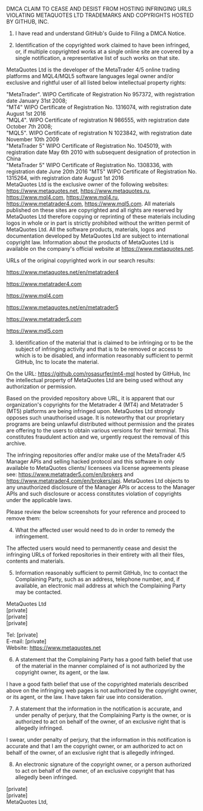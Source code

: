 DMCA CLAIM TO CEASE AND DESIST FROM HOSTING INFRINGING URLS VIOLATING METAQUOTES LTD TRADEMARKS AND COPYRIGHTS HOSTED BY GITHUB, INC.

1. I have read and understand GitHub's Guide to Filing a DMCA Notice.

2. Identification of the copyrighted work claimed to have been infringed, or, if multiple copyrighted works at a single online site are covered by a single notification, a representative list of such works on that site.

MetaQuotes Ltd is the developer of the MetaTrader 4/5 online trading platforms and MQL4/MQL5 software languages legal owner and/or exclusive and rightful user of all listed below intellectual property rights:

"MetaTrader". WIPO Certificate of Registration No  957372, with registration date January 31st  2008;  
"MT4" WIPO Certificate of Registration No. 1316074, with registration date August 1st 2016  
"MQL4". WIPO Certificate of registration N 986555, with registration date October 7th  2008;  
"MQL5". WIPO Certificate of registration N 1023842, with registration date November 10th 2009  
"MetaTrader 5"  WIPO Certificate of Registration No. 1045019, with registration date May 6th 2010 with subsequent designation of protection in China  
"MetaTrader 5"  WIPO Certificate of Registration No. 1308336, with registration date June 20th 2016
"MT5" WIPO Certificate of Registration No. 1315264, with registration date August 1st 2016   
MetaQuotes Ltd is the exclusive owner of the following websites: https://www.metaquotes.net, https://www.metaquotes.ru, https://www.mql4.com, https://www.mql4.ru, https://www.metatrader4.com, https://www.mql5.com. All materials published on these sites are copyrighted and all rights are reserved by MetaQuotes Ltd therefore copying or reprinting of these materials including logos in whole or in part is strictly prohibited without the written permit of MetaQuotes Ltd.
All the software products, materials, logos and documentation developed by MetaQuotes Ltd are subject to international copyright law. Information about the products of MetaQuotes Ltd is available on the company's official website at https://www.metaquotes.net.

URLs of the original copyrighted work in our search results:

https://www.metaquotes.net/en/metatrader4

https://www.metatrader4.com

https://www.mql4.com

https://www.metaquotes.net/en/metatrader5

https://www.metatrader5.com

https://www.mql5.com

3. Identification of the material that is claimed to be infringing or to be the subject of infringing activity and that is to be removed or access to which is to be disabled, and information reasonably sufficient to permit GitHub, Inc to locate the material.

On the URL: https://github.com/rosasurfer/mt4-mql hosted by GitHub, Inc  the intellectual property of MetaQuotes Ltd are being used without any authorization or permission.

Based on the provided repository above URL, it is apparent that our organization's copyrights for the Metatrader 4 (MT4) and Metatrader 5 (MT5) platforms are being infringed upon. MetaQuotes Ltd strongly opposes such unauthorised usage. It is noteworthy that our proprietary programs are being unlawful distributed without permission and the pirates are offering to the users to obtain various versions for their terminal. This constitutes fraudulent action and we, urgently request the removal of this archive.

The infringing repositories offer and/or make use of the MetaTrader 4/5 Manager APIs and selling hacked protocol and this software in only available to MetaQuotes clients/ licensees via license agreements please see: https://www.metatrader5.com/en/brokers and https://www.metatrader4.com/en/brokers/api.  MetaQuotes Ltd objects to any unauthorized disclosure of the Manager APIs or access to the Manager APIs and such disclosure or access constitutes violation of copyrights under the applicable laws.

Please review the below screenshots for your reference and proceed to remove them:

4. What the affected user would need to do in order to remedy the infringement.

‌The affected users would need to permanently cease and desist the infringing URLs of forked repositories in their entirety with all their files, contents and materials.

5. Information reasonably sufficient to permit GitHub, Inc to contact the Complaining Party, such as an address, telephone number, and, if available, an electronic mail address at which the Complaining Party may be contacted.

MetaQuotes Ltd  
[private]  
[private]  
[private]  

Tel: [private]  
E-mail: [private]  
Website: https://www.metaquotes.net

6. A statement that the Complaining Party has a good faith belief that use of the material in the manner complained of is not authorized by the copyright owner, its agent, or the law.

I have a good faith belief that use of the copyrighted materials described above on the infringing web pages is not authorized by the copyright owner, or its agent, or the law. I have taken fair use into consideration.

7. A statement that the information in the notification is accurate, and under penalty of perjury, that the Complaining Party is the owner, or is authorized to act on behalf of the owner, of an exclusive right that is allegedly infringed.

I swear, under penalty of perjury, that the information in this notification is accurate and that I am the copyright owner, or am authorized to act on behalf of the owner, of an exclusive right that is allegedly infringed.

8. An electronic signature of the copyright owner, or a person authorized to act on behalf of the owner, of an exclusive copyright that has allegedly been infringed.

[private]  
[private]  
MetaQuotes Ltd,
